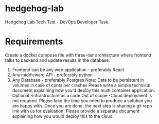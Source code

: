 # hedgehog-lab
Hedgehog Lab Tech Test - DevOps Developer Task.

#  Requirements
Create a docker compose file with three-tier architecture where frontend talks to
backend and update results in the database.
1. Frontend can be any web application - preferably React
2. Any middleware API - preferably python
3. Any Database - preferably Postgres
Note: Data to be persistent in volumes in case of container crashes
Please write a simple technical document explaining how you'd deploy this multi
container application.
Optional
-Infrastructure as a code
Out of scope
-Cloud deployment is not required.
Please take the time you need to produce a solution you are happy with. Once you are
done, the next step is sharing a git repo link with us for evaluation.
Please provide a separate document explaining how you would deploy this to the cloud.
